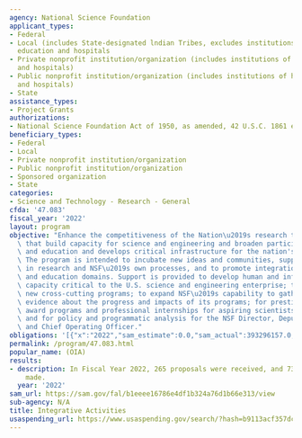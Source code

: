 ```yaml
---
agency: National Science Foundation
applicant_types:
- Federal
- Local (includes State-designated lndian Tribes, excludes institutions of higher
  education and hospitals
- Private nonprofit institution/organization (includes institutions of higher education
  and hospitals)
- Public nonprofit institution/organization (includes institutions of higher education
  and hospitals)
- State
assistance_types:
- Project Grants
authorizations:
- National Science Foundation Act of 1950, as amended, 42 U.S.C. 1861 et seq.
beneficiary_types:
- Federal
- Local
- Private nonprofit institution/organization
- Public nonprofit institution/organization
- Sponsored organization
- State
categories:
- Science and Technology - Research - General
cfda: '47.083'
fiscal_year: '2022'
layout: program
objective: "Enhance the competitiveness of the Nation\u2019s research through activities\
  \ that build capacity for science and engineering and broaden participation in research\
  \ and education and develops critical infrastructure for the nation's STEM enterprise.\
  \ The program is intended to incubate new ideas and communities, support innovation\
  \ in research and NSF\u2019s own processes, and to promote integration across research\
  \ and education domains. Support is provided to develop human and infrastructure\
  \ capacity critical to the U.S. science and engineering enterprise; to catalyze\
  \ new cross-cutting programs; to expand NSF\u2019s capability to gather and use\
  \ evidence about the progress and impacts of its programs; for prestigious honorary\
  \ award programs and professional internships for aspiring scientists and engineers;\
  \ and for policy and programmatic analysis for the NSF Director, Deputy Director,\
  \ and Chief Operating Officer."
obligations: '[{"x":"2022","sam_estimate":0.0,"sam_actual":393296157.0,"usa_spending_actual":389595313.0},{"x":"2023","sam_estimate":547030000.0,"sam_actual":0.0,"usa_spending_actual":131975618.0},{"x":"2024","sam_estimate":646370000.0,"sam_actual":0.0,"usa_spending_actual":0.0}]'
permalink: /program/47.083.html
popular_name: (OIA)
results:
- description: In Fiscal Year 2022, 265 proposals were received, and 73 awards were
    made.
  year: '2022'
sam_url: https://sam.gov/fal/b1eeee16786e4df1b324a76d1b66e313/view
sub-agency: N/A
title: Integrative Activities
usaspending_url: https://www.usaspending.gov/search/?hash=b9113acf357dc0813d2caa15097382bd
---
```

